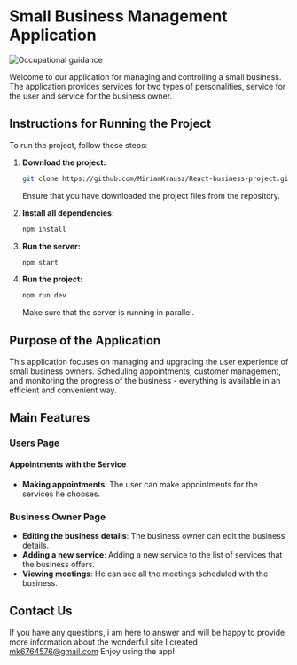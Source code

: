 ﻿

 # Small Business Management Application

![Occupational guidance](/src/assets/images/screenShot.png)

Welcome to our application for managing and controlling a small business. The application provides services for two types of personalities, service for the user and service for the business owner.

## Instructions for Running the Project

To run the project, follow these steps:

1. **Download the project:**

    ```bash
    git clone https://github.com/MiriamKrausz/React-business-project.git
    ```

   Ensure that you have downloaded the project files from the repository.

2. **Install all dependencies:**

    ```bash
    npm install
    ```

3. **Run the server:**

    ```bash
    npm start
    ```

4. **Run the project:**

    ```bash
    npm run dev
    ```

    Make sure that the server is running in parallel.

## Purpose of the Application

This application focuses on managing and upgrading the user experience of small business owners. Scheduling appointments, customer management, and monitoring the progress of the business - everything is available in an efficient and convenient way.

## Main Features

### Users Page

#### Appointments with the Service

- **Making appointments**: The user can make appointments for the services he chooses.

### Business Owner Page

- **Editing the business details**: The business owner can edit the business details.
- **Adding a new service**: Adding a new service to the list of services that the business offers.
- **Viewing meetings**: He can see all the meetings scheduled with the business.

## Contact Us

If you have any questions, i am here to answer and will be happy to provide more information about the wonderful site I created
mk6764576@gmail.com
Enjoy using the app!



